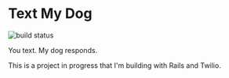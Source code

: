 # Text My Dog
![build status](https://travis-ci.org/megantiu/text-my-dog.svg?branch=master)

You text. My dog responds.

This is a project in progress that I'm building with Rails and Twilio.
